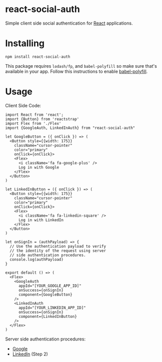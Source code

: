 # react-social-auth
Simple client side social authentication for [React](https://reactjs.org/) applications.

# Installing
`npm install react-social-auth`

This package requires `lodash/fp`, and `babel-polyfill` so make sure that's available in your app.
Follow this instructions to enable [babel-polyfill](https://babeljs.io/docs/usage/polyfill/).

# Usage

Client Side Code:

```
import React from 'react';
import {Button} from 'reactstrap'
import Flex from './Flex'
import {GoogleAuth, LinkedInAuth} from "react-social-auth"

let GoogleButton = ({ onClick }) => (
  <Button style={{width: 175}}
    className="cursor-pointer"
    color="primary"
    onClick={onClick}>
    <Flex>
      <i className='fa fa-google-plus' />
      Log in with Google
    </Flex>
  </Button>
)

let LinkedInButton = ({ onClick }) => (
  <Button style={{width: 175}}
    className="cursor-pointer"
    color="primary"
    onClick={onClick}>
    <Flex>
      <i className='fa fa-linkedin-square' />
      Log in with LinkedIn
    </Flex>
  </Button>
)

let onSignIn = (authPayload) => {  
  // Use the authentication payload to verify 
  // the identity of the request using server
  // side authentication procedures.
  console.log(authPayload)
}

export default () => (
  <Flex>
    <GoogleAuth
      appId="[YOUR_GOOGLE_APP_ID]"
      onSuccess={onSignIn}
      component={GoogleButton}
    />
    <LinkedInAuth
      appId="[YOUR_LINKEDIN_APP_ID]"
      onSuccess={onSignIn}
      component={LinkedInButton}
    />
  </Flex>
)
```
Server side authentication procedures:

- [Google](https://developers.google.com/identity/sign-in/web/backend-auth)
- [LinkedIn](https://developer.linkedin.com/docs/oauth2) (Step 2)
